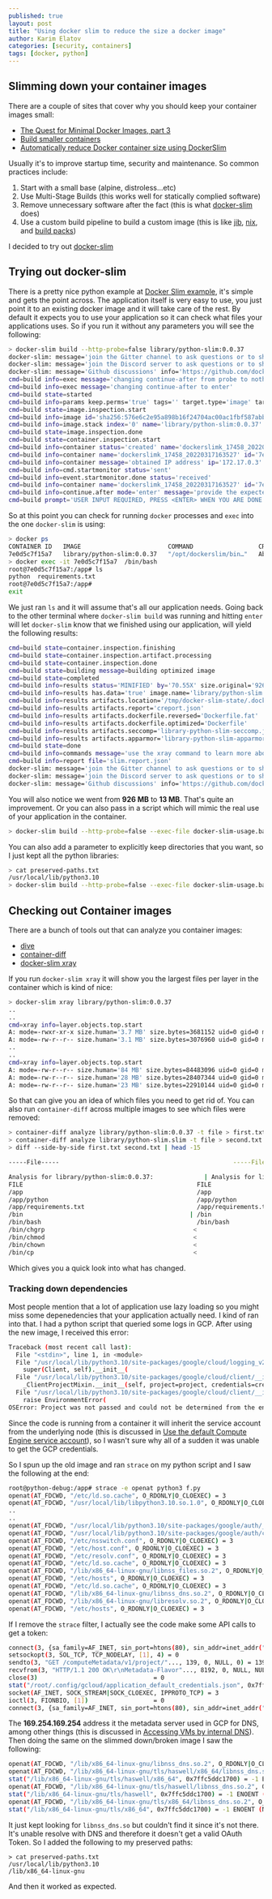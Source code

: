 ```yaml
---
published: true
layout: post
title: "Using docker slim to reduce the size a docker image"
author: Karim Elatov
categories: [security, containers]
tags: [docker, python]
---
```


## Slimming down your container images
There are a couple of sites that cover why you should keep your container images small:

- [The Quest for Minimal Docker Images, part 3](https://jpetazzo.github.io/2020/04/01/quest-minimal-docker-images-part-3/)
- [Build smaller containers](https://fedoramagazine.org/build-smaller-containers/)
- [Automatically reduce Docker container size using DockerSlim](https://www.slim.ai/blog/automatically-reduce-docker-container-size-using-dockerslim.html)

Usually it's to improve startup time, security and maintenance. So common practices include:

1. Start with a small base (alpine, distroless...etc)
2. Use Multi-Stage Builds (this works well for statically complied software)
3. Remove unnecessary software after the fact (this is what [docker-slim](https://github.com/docker-slim/docker-slim) does)
4. Use a custom build pipeline to build a custom image (this is like [jib](https://github.com/GoogleContainerTools/jib), [nix](https://nix.dev/tutorials/building-and-running-docker-images), and [build packs](https://github.com/buildpacks/pack))

I decided to try out [docker-slim](https://github.com/docker-slim/docker-slim)
## Trying out docker-slim
There is a pretty nice python example at [Docker Slim example](https://gitlab.com/MShekow/docker-slim-example/-/tree/main), it's simple and gets the point across.  The application itself is very easy to use, you just point it to an existing docker image and it will take care of the rest. By default it expects you to use your application so it can check what files your applications uses. So if you run it without any parameters you will see the following:

```bash
> docker-slim build --http-probe=false library/python-slim:0.0.37
docker-slim: message='join the Gitter channel to ask questions or to share your feedback' info='https://gitter.im/docker-slim/community'
docker-slim: message='join the Discord server to ask questions or to share your feedback' info='https://discord.gg/9tDyxYS'
docker-slim: message='Github discussions' info='https://github.com/docker-slim/docker-slim/discussions'
cmd=build info=exec message='changing continue-after from probe to nothing because http-probe is disabled'
cmd=build info=exec message='changing continue-after to enter'
cmd=build state=started
cmd=build info=params keep.perms='true' tags='' target.type='image' target='library/python-slim:0.0.37' continue.mode='enter' rt.as.user='true'
cmd=build state=image.inspection.start
cmd=build info=image id='sha256:576e6c2e95a898b16f24704ac00ac1fbf587abb02c5e05df81f433f833b0ea67' size.bytes='926493233' size.human='926 MB'
cmd=build info=image.stack index='0' name='library/python-slim:0.0.37' id='sha256:576e6c2e95a898b16f24704ac00ac1fbf587abb02c5e05df81f433f833b0ea67'
cmd=build state=image.inspection.done
cmd=build state=container.inspection.start
cmd=build info=container status='created' name='dockerslimk_17458_20220317163527' id='7e0d5c7f15a7dc3246d3adf63876746a0893c735f4f3104e614c46456becb721'
cmd=build info=container name='dockerslimk_17458_20220317163527' id='7e0d5c7f15a7dc3246d3adf63876746a0893c735f4f3104e614c46456becb721' status='running'
cmd=build info=container message='obtained IP address' ip='172.17.0.3'
cmd=build info=cmd.startmonitor status='sent'
cmd=build info=event.startmonitor.done status='received'
cmd=build info=container name='dockerslimk_17458_20220317163527' id='7e0d5c7f15a7dc3246d3adf63876746a0893c735f4f3104e614c46456becb721' target.port.list='' target.port.info='' message='YOU CAN USE THESE PORTS TO INTERACT WITH THE CONTAINER'
cmd=build info=continue.after mode='enter' message='provide the expected input to allow the container inspector to continue its execution'
cmd=build prompt='USER INPUT REQUIRED, PRESS <ENTER> WHEN YOU ARE DONE USING THE CONTAINER'
```

So at this point you can check for running `docker` processes and `exec` into the one `docker-slim` is using:

```bash
> docker ps
CONTAINER ID   IMAGE                        COMMAND                  CREATED              STATUS              PORTS                                                NAMES
7e0d5c7f15a7   library/python-slim:0.0.37   "/opt/dockerslim/bin…"   About a minute ago   Up About a minute   0.0.0.0:55015->65501/tcp, 0.0.0.0:55014->65502/tcp   dockerslimk_17458_20220317163527
> docker exec -it 7e0d5c7f15a7  /bin/bash
root@7e0d5c7f15a7:/app# ls
python	requirements.txt
root@7e0d5c7f15a7:/app#
exit
```

We just ran `ls` and it will assume that's all our application needs. Going back to the other terminal where `docker-slim build` was running and hitting `enter` will let `docker-slim` know that we finished using our application, will yield the following results:

```bash
cmd=build state=container.inspection.finishing
cmd=build state=container.inspection.artifact.processing
cmd=build state=container.inspection.done
cmd=build state=building message=building optimized image
cmd=build state=completed
cmd=build info=results status='MINIFIED' by='70.55X' size.original='926 MB' size.optimized='13 MB'
cmd=build info=results has.data='true' image.name='library/python-slim.slim' image.size='13 MB'
cmd=build info=results artifacts.location='/tmp/docker-slim-state/.docker-slim-state/images/576e6c2e95a898b16f24704ac00ac1fbf587abb02c5e05df81f433f833b0ea67/artifacts'
cmd=build info=results artifacts.report='creport.json'
cmd=build info=results artifacts.dockerfile.reversed='Dockerfile.fat'
cmd=build info=results artifacts.dockerfile.optimized='Dockerfile'
cmd=build info=results artifacts.seccomp='library-python-slim-seccomp.json'
cmd=build info=results artifacts.apparmor='library-python-slim-apparmor-profile'
cmd=build state=done
cmd=build info=commands message='use the xray command to learn more about the optimize image'
cmd=build info=report file='slim.report.json'
docker-slim: message='join the Gitter channel to ask questions or to share your feedback' info='https://gitter.im/docker-slim/community'
docker-slim: message='join the Discord server to ask questions or to share your feedback' info='https://discord.gg/9tDyxYS'
docker-slim: message='Github discussions' info='https://github.com/docker-slim/docker-slim/discussions'
```

You will also notice we went from **926 MB** to **13 MB**. That's quite an improvement. Or you can also pass in a script which will mimic the real use of your application in the container. 

```bash
> docker-slim build --http-probe=false --exec-file docker-slim-usage.bash library/python-slim:0.0.37
```

You can also add a parameter to explicitly keep directories that you want, so I just kept all the python libraries:

```bash
> cat preserved-paths.txt
/usr/local/lib/python3.10
> docker-slim build --http-probe=false --exec-file docker-slim-usage.bash --preserve-path-file preserved-paths.txt library/python-slim:0.0.37
```

## Checking out Container images
There are a bunch of tools out that can analyze you container images:

- [dive](https://github.com/wagoodman/dive)
- [container-diff](https://github.com/GoogleContainerTools/container-diff)
- [docker-slim xray](https://github.com/docker-slim/docker-slim#xray-command-options)

If you run `docker-slim xray` it will show you the largest files per layer in the container which is kind of nice:

```bash
> docker-slim xray library/python-slim:0.0.37
..
..
cmd=xray info=layer.objects.top.start
A: mode=-rwxr-xr-x size.human='3.7 MB' size.bytes=3681152 uid=0 gid=0 mtime='2021-09-24T16:10:58Z' H=[A:0] hash=b1965e74b3d8c216e8a4d43463db51c708a67a2c '/usr/bin/perl'
A: mode=-rw-r--r-- size.human='3.1 MB' size.bytes=3076960 uid=0 gid=0 mtime='2021-08-24T08:28:12Z' H=[A:0] hash=3830f28cd6bc8940e4425c664a2bde133111c054 '/usr/lib/x86_64-linux-gnu/libcrypto.so.1.1'
..
..
cmd=xray info=layer.objects.top.start
A: mode=-rw-r--r-- size.human='84 MB' size.bytes=84483096 uid=0 gid=0 mtime='2021-01-06T19:16:26Z' H=[A:7] hash=bcc70cc5849dd8a623cfc6a7539be6edbeb547eb '/usr/lib/x86_64-linux-gnu/libLLVM-11.so.1'
A: mode=-rw-r--r-- size.human='28 MB' size.bytes=28407344 uid=0 gid=0 mtime='2021-06-30T16:07:32Z' H=[A:7] hash=ac8f14104c9a8f1c3c12c3a7baa514479aaa000a '/usr/lib/x86_64-linux-gnu/libicudata.so.67.1'
A: mode=-rw-r--r-- size.human='23 MB' size.bytes=22910144 uid=0 gid=0 mtime='2021-01-29T16:44:09Z' H=[A:7] hash=0a591749e44a14713732d40a445abd7e433d396d '/usr/lib/x86_64-linux-gnu/libz3.so.4'
```

So that can give you an idea of which files you need to get rid of. You can also run `container-diff` across multiple images to see which files were removed:

```bash
> container-diff analyze library/python-slim:0.0.37 -t file > first.txt
> container-diff analyze library/python-slim.slim -t file > second.txt
> diff --side-by-side first.txt second.txt | head -15

-----File-----							                      -----File-----

Analysis for library/python-slim:0.0.37:		      |	Analysis for library/python-slim.slim:
FILE                                              	FILE
/app                                               	/app
/app/python                                        	/app/python
/app/requirements.txt                              	/app/requirements.txt
/bin                                              |	/bin
/bin/bash                                          	/bin/bash
/bin/chgrp                                         <
/bin/chmod                                         <
/bin/chown                                         <
/bin/cp                                            <
```

Which gives you a quick look into what has changed.

### Tracking down dependencies
Most people mention that a lot of application use lazy loading so you might miss some depenedencies that your application actually need. I kind of ran into that. I had a python script that queried some logs in GCP. After using the new image, I received this error:

```bash
Traceback (most recent call last):
  File "<stdin>", line 1, in <module>
  File "/usr/local/lib/python3.10/site-packages/google/cloud/logging_v2/client.py", line 122, in __init__
    super(Client, self).__init__(
  File "/usr/local/lib/python3.10/site-packages/google/cloud/client/__init__.py", line 318, in __init__
    _ClientProjectMixin.__init__(self, project=project, credentials=credentials)
  File "/usr/local/lib/python3.10/site-packages/google/cloud/client/__init__.py", line 269, in __init__
    raise EnvironmentError(
OSError: Project was not passed and could not be determined from the environment.
```
Since the code is running from a container it will inherit the service account from the underlying node (this is discussed in [Use the default Compute Engine service account](https://cloud.google.com/kubernetes-engine/docs/tutorials/authenticating-to-cloud-platform#use_the_default_service_account)), so I wasn't sure why all of a sudden it was unable to get the GCP credentials. 

So I spun up the old image and ran `strace` on my python script and I saw the following at the end:

```bash
root@python-debug:/app# strace -e openat python3 f.py
openat(AT_FDCWD, "/etc/ld.so.cache", O_RDONLY|O_CLOEXEC) = 3
openat(AT_FDCWD, "/usr/local/lib/libpython3.10.so.1.0", O_RDONLY|O_CLOEXEC) = 3
..
..
openat(AT_FDCWD, "/usr/local/lib/python3.10/site-packages/google/auth/__pycache__/iam.cpython-310.pyc", O_RDONLY|O_CLOEXEC) = 3
openat(AT_FDCWD, "/usr/local/lib/python3.10/site-packages/google/auth/compute_engine/__pycache__/_metadata.cpython-310.pyc", O_RDONLY|O_CLOEXEC) = 3
openat(AT_FDCWD, "/etc/nsswitch.conf", O_RDONLY|O_CLOEXEC) = 3
openat(AT_FDCWD, "/etc/host.conf", O_RDONLY|O_CLOEXEC) = 3
openat(AT_FDCWD, "/etc/resolv.conf", O_RDONLY|O_CLOEXEC) = 3
openat(AT_FDCWD, "/etc/ld.so.cache", O_RDONLY|O_CLOEXEC) = 3
openat(AT_FDCWD, "/lib/x86_64-linux-gnu/libnss_files.so.2", O_RDONLY|O_CLOEXEC) = 3
openat(AT_FDCWD, "/etc/hosts", O_RDONLY|O_CLOEXEC) = 3
openat(AT_FDCWD, "/etc/ld.so.cache", O_RDONLY|O_CLOEXEC) = 3
openat(AT_FDCWD, "/lib/x86_64-linux-gnu/libnss_dns.so.2", O_RDONLY|O_CLOEXEC) = 3
openat(AT_FDCWD, "/lib/x86_64-linux-gnu/libresolv.so.2", O_RDONLY|O_CLOEXEC) = 3
openat(AT_FDCWD, "/etc/hosts", O_RDONLY|O_CLOEXEC) = 3
```

If I remove the `strace` filter, I actually see the code make some API calls to get a token:

```bash
connect(3, {sa_family=AF_INET, sin_port=htons(80), sin_addr=inet_addr("169.254.169.254")}, 16) = 0
setsockopt(3, SOL_TCP, TCP_NODELAY, [1], 4) = 0
sendto(3, "GET /computeMetadata/v1/project/"..., 139, 0, NULL, 0) = 139
recvfrom(3, "HTTP/1.1 200 OK\r\nMetadata-Flavor"..., 8192, 0, NULL, NULL) = 247
close(3)                                = 0
stat("/root/.config/gcloud/application_default_credentials.json", 0x7ffd7ef7ef00) = -1 ENOENT (No such file or directory)
socket(AF_INET, SOCK_STREAM|SOCK_CLOEXEC, IPPROTO_TCP) = 3
ioctl(3, FIONBIO, [1])                  = 0
connect(3, {sa_family=AF_INET, sin_port=htons(80), sin_addr=inet_addr("169.254.169.254")}, 16) = -1 EINPROGRESS (Operation now in progress)
```

The **169.254.169.254** address it the metadata server used in GCP for DNS, among other things (this is discussed in [Accessing VMs by internal DNS](https://cloud.google.com/compute/docs/internal-dns#access_by_internal_DNS)). Then doing the same on the slimmed down/broken image I saw the following:

```bash
openat(AT_FDCWD, "/lib/x86_64-linux-gnu/libnss_dns.so.2", O_RDONLY|O_CLOEXEC) = -1 ENOENT (No such file or directory)
openat(AT_FDCWD, "/lib/x86_64-linux-gnu/tls/haswell/x86_64/libnss_dns.so.2", O_RDONLY|O_CLOEXEC) = -1 ENOENT (No such file or directory)
stat("/lib/x86_64-linux-gnu/tls/haswell/x86_64", 0x7ffc5ddc1700) = -1 ENOENT (No such file or directory)
openat(AT_FDCWD, "/lib/x86_64-linux-gnu/tls/haswell/libnss_dns.so.2", O_RDONLY|O_CLOEXEC) = -1 ENOENT (No such file or directory)
stat("/lib/x86_64-linux-gnu/tls/haswell", 0x7ffc5ddc1700) = -1 ENOENT (No such file or directory)
openat(AT_FDCWD, "/lib/x86_64-linux-gnu/tls/x86_64/libnss_dns.so.2", O_RDONLY|O_CLOEXEC) = -1 ENOENT (No such file or directory)
stat("/lib/x86_64-linux-gnu/tls/x86_64", 0x7ffc5ddc1700) = -1 ENOENT (No such file or directory)
```

It just kept looking for `libnss_dns.so` but couldn't find it since it's not there. It's unable resolve with DNS and therefore it doesn't get a valid OAuth Token.  So I added the following to my preserved paths:

```
> cat preserved-paths.txt
/usr/local/lib/python3.10
/lib/x86_64-linux-gnu
```

And then it worked as expected. 